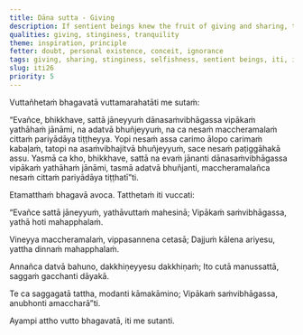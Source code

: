 ```yaml
---
title: Dāna sutta - Giving
description: If sentient beings knew the fruit of giving and sharing, they would not eat without first sharing, nor would the stain of stinginess occupy their minds.
qualities: giving, stinginess, tranquility
theme: inspiration, principle
fetter: doubt, personal existence, conceit, ignorance
tags: giving, sharing, stinginess, selfishness, sentient beings, iti, iti1-27
slug: iti26
priority: 5
---
```


Vuttañhetaṁ bhagavatā vuttamarahatāti me sutaṁ:

“Evañce, bhikkhave, sattā jāneyyuṁ dānasaṁvibhāgassa vipākaṁ yathāhaṁ jānāmi, na adatvā bhuñjeyyuṁ, na ca nesaṁ maccheramalaṁ cittaṁ pariyādāya tiṭṭheyya. Yopi nesaṁ assa carimo ālopo carimaṁ kabaḷaṁ, tatopi na asaṁvibhajitvā bhuñjeyyuṁ, sace nesaṁ paṭiggāhakā assu. Yasmā ca kho, bhikkhave, sattā na evaṁ jānanti dānasaṁvibhāgassa vipākaṁ yathāhaṁ jānāmi, tasmā adatvā bhuñjanti, maccheramalañca nesaṁ cittaṁ pariyādāya tiṭṭhatī”ti.

Etamatthaṁ bhagavā avoca. Tatthetaṁ iti vuccati:

“Evañce sattā jāneyyuṁ,
yathāvuttaṁ mahesinā;
Vipākaṁ saṁvibhāgassa,
yathā hoti mahapphalaṁ.

Vineyya maccheramalaṁ,
vippasannena cetasā;
Dajjuṁ kālena ariyesu,
yattha dinnaṁ mahapphalaṁ.

Annañca datvā bahuno,
dakkhiṇeyyesu dakkhiṇaṁ;
Ito cutā manussattā,
saggaṁ gacchanti dāyakā.

Te ca saggagatā tattha,
modanti kāmakāmino;
Vipākaṁ saṁvibhāgassa,
anubhonti amaccharā”ti.

Ayampi attho vutto bhagavatā, iti me sutanti.
